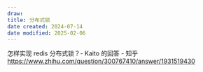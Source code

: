 ```yaml
---
draw:
title: 分布式锁
date created: 2024-07-14
date modified: 2025-02-06
---
```


怎样实现 redis 分布式锁？- Kaito 的回答 - 知乎  
https://www.zhihu.com/question/300767410/answer/1931519430
